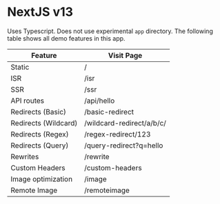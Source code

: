 # NextJS v13

Uses Typescript. 
Does not use experimental `app` directory.
The following table shows all demo features in this app.

| Feature                 | Visit Page                               |
| ----------------------- | ---------------------------------------- |
| Static                  | /                                        |
| ISR                     | /isr                                     |
| SSR                     | /ssr                                     |
| API routes              | /api/hello                               |
| Redirects (Basic)       | /basic-redirect                          |
| Redirects (Wildcard)    | /wildcard-redirect/a/b/c/                |
| Redirects (Regex)       | /regex-redirect/123                      |
| Redirects (Query)       | /query-redirect?q=hello                  |
| Rewrites                | /rewrite                                 |
| Custom Headers          | /custom-headers                          |
| Image optimization      | /image                                   |
| Remote Image            | /remoteimage                             |
